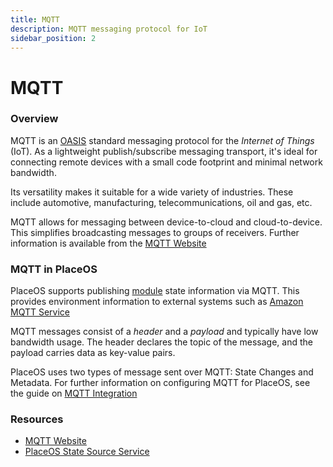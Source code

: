 ```yaml
---
title: MQTT
description: MQTT messaging protocol for IoT
sidebar_position: 2
---
```


# MQTT

### Overview

MQTT is an [OASIS](https://www.oasis-open.org/committees/tc\_home.php?wg\_abbrev=mqtt) standard messaging protocol for the _Internet of Things_ (IoT). As a lightweight publish/subscribe messaging transport, it's ideal for connecting remote devices with a small code footprint and minimal network bandwidth.

Its versatility makes it suitable for a wide variety of industries. These include automotive, manufacturing, telecommunications, oil and gas, etc.

MQTT allows for messaging between device-to-cloud and cloud-to-device. This simplifies broadcasting messages to groups of receivers. Further information is available from the [MQTT Website](https://mqtt.org)

### MQTT in PlaceOS

PlaceOS supports publishing [module](../key-concepts/modules.md) state information via MQTT. This provides environment information to external systems such as [Amazon MQTT Service](https://docs.aws.amazon.com/iot/latest/developerguide/view-mqtt-messages.html)

MQTT messages consist of a _header_ and a _payload_ and typically have low bandwidth usage. The header declares the topic of the message, and the payload carries data as key-value pairs.

PlaceOS uses two types of message sent over MQTT: State Changes and Metadata. For further information on configuring MQTT for PlaceOS, see the guide on [MQTT Integration](../../how-to/analytics/mqtt-integration.md)

### Resources

* [MQTT Website](https://mqtt.org)
* [PlaceOS State Source Service](https://github.com/PlaceOS/source)
